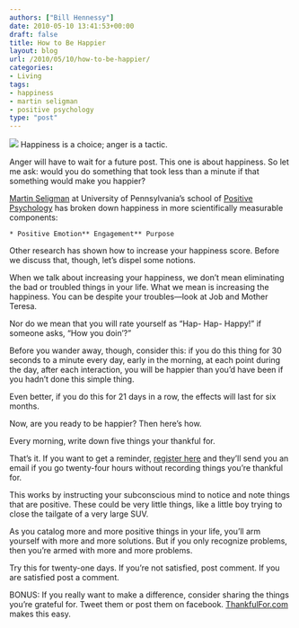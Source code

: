 ```yaml
---
authors: ["Bill Hennessy"]
date: 2010-05-10 13:41:53+00:00
draft: false
title: How to Be Happier
layout: blog
url: /2010/05/10/how-to-be-happier/
categories:
- Living
tags:
- happiness
- martin seligman
- positive psychology
type: "post"
---
```


![](https://www.studentsoftheworld.info/sites/tv/img/8350_happy_face.jpg)
Happiness is a choice; anger is a tactic. 

 

Anger will have to wait for a future post. This one is about happiness. So let me ask: would you do something that took less than a minute if that something would make you happier? 

 

[Martin Seligman](https://www.ted.com/index.php/talks/martin_seligman_on_the_state_of_psychology.html) at University of Pennsylvania’s school of [Positive Psychology](https://www.bdp-gus.de/gus/Positive-Psychologie-Aufruf-2000.pdf) has broken down happiness in more scientifically measurable components:

 

    * Positive Emotion** Engagement** Purpose   

Other research has shown how to increase your happiness score. Before we discuss that, though, let’s dispel some notions.

 

When we talk about increasing your happiness, we don’t mean eliminating the bad or troubled things in your life. What we mean is increasing the happiness. You can be despite your troubles—look at Job and Mother Teresa.

 

Nor do we mean that you will rate yourself as “Hap- Hap- Happy!” if someone asks, “How you doin’?” 

 

Before you wander away, though, consider this: if you do this thing for 30 seconds to a minute every day, early in the morning, at each point during the day, after each interaction, you will be happier than you’d have been if you hadn’t done this simple thing.

 

Even better, if you do this for 21 days in a row, the effects will last for six months.

 

Now, are you ready to be happier? Then here’s how.

 

Every morning, write down five things your thankful for.

 

That’s it. If you want to get a reminder, [register here](https://thankfulfor.com/) and they’ll send you an email if you go twenty-four hours without recording things you’re thankful for.

 

This works by instructing your subconscious mind to notice and note things that are positive. These could be very little things, like a little boy trying to close the tailgate of a very large SUV.

 

As you catalog more and more positive things in your life, you’ll arm yourself with more and more solutions. But if you only recognize problems, then you’re armed with more and more problems.

 

Try this for twenty-one days. If you’re not satisfied, post comment. If you are satisfied post a comment.

 

BONUS: If you really want to make a difference, consider sharing the things you’re grateful for. Tweet them or post them on facebook. [ThankfulFor.com](https://thankfulfor.com/) makes this easy.
